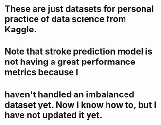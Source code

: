 # These are just datasets for personal practice of data science from Kaggle.
# Note that stroke prediction model is not having a great performance metrics because I
# haven't handled an imbalanced dataset yet. Now I know how to, but I have not updated it yet.